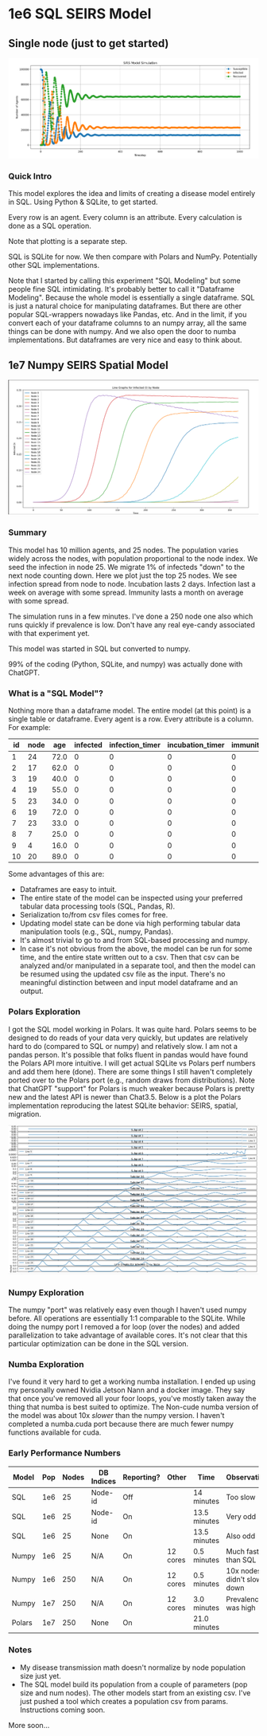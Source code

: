# 1e6 SQL SEIRS Model

## Single node (just to get started)

![SIR plot](sql_seirs_output.png)

### Quick Intro
This model explores the idea and limits of creating a disease model entirely in SQL. Using Python & SQLite, to get started. 

Every row is an agent. Every column is an attribute. Every calculation is done as a SQL operation.

Note that plotting is a separate step.

SQL is SQLite for now. We then compare with Polars and NumPy. Potentially other SQL implementations.

Note that I started by calling this experiment "SQL Modeling" but some people fine SQL intimidating. It's probably better to call it "Dataframe Modeling". Because the whole model is essentially a single dataframe. SQL is just a natural choice for manipulating dataframes. But there are other popular SQL-wrappers nowadays like Pandas, etc. And in the limit, if you convert each of your dataframe columns to an numpy array, all the same things can be done with numpy. And we also open the door to numba implementations. But dataframes are very nice and easy to think about.

## 1e7 Numpy SEIRS Spatial Model

![Spatial_numpy_plot](10Magents_250nodes_migration.png)

### Summary
This model has 10 million agents, and 25 nodes. The population varies widely across the nodes, with population proportional to the node index. We seed the infection in node 25. We migrate 1% of infecteds "down" to the next node counting down. Here we plot just the top 25 nodes. We see infection spread from node to node. Incubation lasts 2 days. Infection last a week on average with some spread. Immunity lasts a month on average with some spread.

The simulation runs in a few minutes. I've done a 250 node one also which runs quickly if prevalence is low. Don't have any real eye-candy associated with that experiment yet.

This model was started in SQL but converted to numpy. 

99% of the coding (Python, SQLite, and numpy) was actually done with ChatGPT.

### What is a "SQL Model"?

Nothing more than a dataframe model. The entire model (at this point) is a single table or dataframe. Every agent is a row. Every attribute is a column. For example:

|id|node|age|infected|infection_timer|incubation_timer|immunity|immunity_timer|
|--|----|---|--------|---------------|----------------|--------|--------------|
|1|24|72.0|0|0|0|0|0|
|2|17|62.0|0|0|0|0|0|
|3|19|40.0|0|0|0|0|0|
|4|19|55.0|0|0|0|0|0|
|5|23|34.0|0|0|0|0|0|
|6|19|72.0|0|0|0|0|0|
|7|23|33.0|0|0|0|0|0|
|8|7|25.0|0|0|0|0|0|
|9|4|16.0|0|0|0|0|0|
|10|20|89.0|0|0|0|0|0|

Some advantages of this are:
- Dataframes are easy to intuit.
- The entire state of the model can be inspected using your preferred tabular data processing tools (SQL, Pandas, R).
- Serialization to/from csv files comes for free.
- Updating model state can be done via high performing tabular data manipulation tools (e.g., SQL, numpy, Pandas).
- It's almost trivial to go to and from SQL-based processing and numpy.
- In case it's not obvious from the above, the model can be run for some time, and the entire state written out to a csv. Then that csv can be analyzed and/or manipulated in a separate tool, and then the model can be resumed using the updated csv file as the input. There's no meaningful distinction between and input model dataframe and an output.

### Polars Exploration
I got the SQL model working in Polars. It was quite hard. Polars seems to be designed to do reads of your data very quickly, but updates are relatively hard to do (compared to SQL or numpy) and relatively slow. I am not a pandas person. It's possible that folks fluent in pandas would have found the Polars API more intuitive. I will get actual SQLite vs Polars perf numbers and add them here (done). There are some things I still haven't completely ported over to the Polars port (e.g., random  draws from distributions). Note that ChatGPT "support" for Polars is much weaker because Polars is pretty new and the latest API is newer than Chat3.5. Below is a plot the Polars implementation reproducing the latest SQLite behavior: SEIRS, spatial, migration. 

![polars_spatial plot](src/Polars_10M_25nodes_randtimers.png)

### Numpy Exploration
The numpy "port" was relatively easy even though I haven't used numpy before. All operations are essentially 1:1 comparable to the SQLite. While doing the numpy port I removed a for loop (over the nodes) and added parallelization to take advantage of available cores. It's not clear that this particular optimization can be done in the SQL version.

### Numba Exploration
I've found it very hard to get a working numba installation. I ended up using my personally owned Nvidia Jetson Nann and a docker image. They say that once you've removed all your foor loops, you've mostly taken away the thing that numba is best suited to optimize. The Non-cude numba version of the model was about 10x _slower_ than the numpy version. I haven't completed a numba.cuda port because there are much fewer numpy functions available for cuda. 

### Early Performance Numbers
|Model | Pop | Nodes | DB Indices | Reporting? | Other         | Time         | Observations|
|------|-----|-------|------------|------------|---------------|--------------|-------------|
|SQL   |1e6  | 25    | Node-id    | Off        |               | 14 minutes   | Too slow|
|SQL   |1e6  | 25    | Node-id    | On         |               | 13.5 minutes | Very odd|
|SQL   |1e6  | 25    | None       | On         |               | 13.5 minutes | Also odd|
|Numpy |1e6  | 25    | N/A        | On         | 12 cores      | 0.5 minutes  | Much faster than SQL|
|Numpy |1e6  | 250   | N/A        | On         | 12 cores      | 0.5 minutes  | 10x nodes didn't slow it down|
|Numpy |1e7  | 250   | N/A        | On         | 12 cores      | 3.0 minutes  | Prevalence was high|
|Polars|1e7  | 250   | None       | On         |               | 21.0 minutes | |

### Notes
- My disease transmission math doesn't normalize by node population size just yet.
- The SQL model build its population from a couple of parameters (pop size and num nodes). The other models start from an existing csv. I've just pushed a tool which creates a population csv from params. Instructions coming soon.

More soon...
